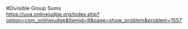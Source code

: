 #Divisible Group Sums  
https://uva.onlinejudge.org/index.php?option=com_onlinejudge&Itemid=8&page=show_problem&problem=1557
